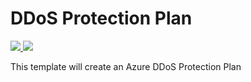 # DDoS Protection Plan

<a href="https://portal.azure.com/#create/Microsoft.Template/uri/https%3A%2F%2Fraw.githubusercontent.com%2Fans-cloud%2Fazure_service_catalogue%2Fmaster%2Fddos-protection-plan%2FazureDeploy.json" target="_blank">
    <img src="http://azuredeploy.net/deploybutton.png"/>
</a>
<a href="http://armviz.io/#/?load=https%3A%2F%2Fraw.githubusercontent.com%2Fans-cloud%2Fazure_service_catalogue%2Fmaster%2Fddos-protection-plan%2FazureDeploy.json" target="_blank">
    <img src="http://armviz.io/visualizebutton.png"/>
</a>


This template will create an Azure DDoS Protection Plan

